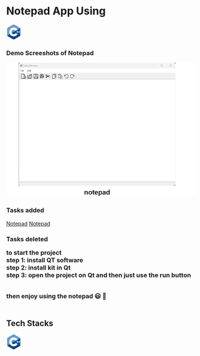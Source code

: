 # Notepad App Using 
<a href="https://www.w3schools.com/cpp/" target="_blank" rel="noreferrer"> <img src="https://raw.githubusercontent.com/devicons/devicon/master/icons/cplusplus/cplusplus-original.svg" alt="cplusplus" width="40" height="40"/> </a>

<!-- <img src="https://img.shields.io/badge/React-20232A?style=for-the-badge&logo=react&logoColor=61DAFB"> -->


### Demo Screeshots of Notepad

![Notepad](./ReadmeResources/1.png "Notepad")
<h3>Tasks added</h3>

[Notepad](./ReadmeResources/MainWindow%202023-09-13%2000-46-11.mp4 "Notepad")
[Notepad](https://youtu.be/NJpD5nm8L9I "Notepad")

<h3>Tasks deleted</https://youtu.be/NJpD5nm8L9Ih3>
<br>

to start the project 
<br>
step 1: install QT software
<br>
step 2: install kit in Qt 
<br>
step 3: open the project on Qt and then just use 
the run button 

<br>
then enjoy using the notepad 😃 🎊 
<br>
<br>

##  Tech Stacks

<a href="https://www.w3schools.com/cpp/" target="_blank" rel="noreferrer"> <img src="https://raw.githubusercontent.com/devicons/devicon/master/icons/cplusplus/cplusplus-original.svg" alt="cplusplus" width="40" height="40"/> </a>
<br>




<!-- ## Folder Structure 

Folder structure of this project for your reference 

```
├── ASSETS
│   ├── profile-pic.png
│   ├── 
│   ├── 
│   ├── 
│   ├── 
│   ├── 
│   
├── CSS
│   ├── style.css
│   ├── 
│   ├── COLOR
│   │   |- color-1.css
│   │   |- color-2.css
│   │   |- color-3.css
│   │   |- color-4.css
|   ... |- style-switcher.css
│   
├── JS
│   ├── script.js   
|   ├── style-switcher.js
|
├── 
├──  
└── 
└── 
``` -->


<!-- ## Open Source 




##  Contributor
 



<a href="https://github.com/Rik-21/Profile-Website/graphs/contributors">
  <img src="https://contrib.rocks/image?repo=Rik-21/Profile-Website" />
</a>




##  Project Admin

<a href="https://github.com/Rik-21">Rupantar Mondal</a>
<br>

##  Give this Project a Star

If you liked working on this project, do ⭐ and share this repository.

🎉 🎊 😃 Thanks for visiting 😃 🎊 🎉
<br>

##  Contact Me

If you want to contact me, you can reach me through github
 -->
 <br>
 <br>
 <br>

